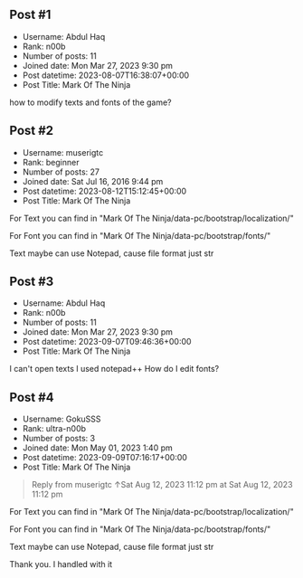 ## Post #1
- Username: Abdul Haq
- Rank: n00b
- Number of posts: 11
- Joined date: Mon Mar 27, 2023 9:30 pm
- Post datetime: 2023-08-07T16:38:07+00:00
- Post Title: Mark Of The Ninja

how to modify texts and fonts of the game?
## Post #2
- Username: muserigtc
- Rank: beginner
- Number of posts: 27
- Joined date: Sat Jul 16, 2016 9:44 pm
- Post datetime: 2023-08-12T15:12:45+00:00
- Post Title: Mark Of The Ninja

For Text you can find in  "Mark Of The Ninja/data-pc/bootstrap/localization/"

For Font you can find in "Mark Of The Ninja/data-pc/bootstrap/fonts/"

Text maybe can use Notepad, cause file format just str
## Post #3
- Username: Abdul Haq
- Rank: n00b
- Number of posts: 11
- Joined date: Mon Mar 27, 2023 9:30 pm
- Post datetime: 2023-09-07T09:46:36+00:00
- Post Title: Mark Of The Ninja

I can't open texts I used notepad++
How do I edit fonts?
## Post #4
- Username: GokuSSS
- Rank: ultra-n00b
- Number of posts: 3
- Joined date: Mon May 01, 2023 1:40 pm
- Post datetime: 2023-09-09T07:16:17+00:00
- Post Title: Mark Of The Ninja

> Reply from muserigtc ↑Sat Aug 12, 2023 11:12 pm at Sat Aug 12, 2023 11:12 pm
>
> 
For Text you can find in  "Mark Of The Ninja/data-pc/bootstrap/localization/"

For Font you can find in "Mark Of The Ninja/data-pc/bootstrap/fonts/"

Text maybe can use Notepad, cause file format just str

Thank you. I handled with it
